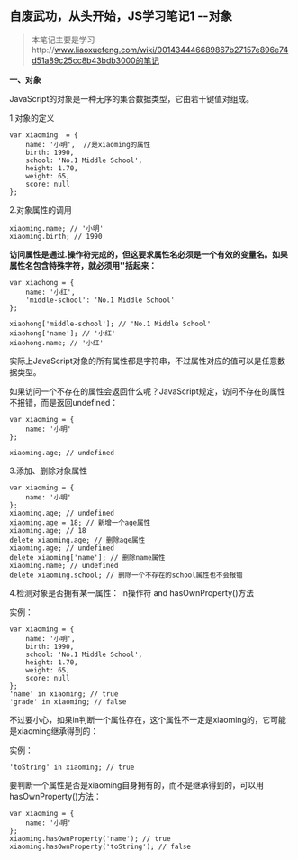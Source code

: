 自废武功，从头开始，JS学习笔记1 --对象
--
> 本笔记主要是学习http://www.liaoxuefeng.com/wiki/001434446689867b27157e896e74d51a89c25cc8b43bdb3000的笔记

**一、对象**

JavaScript的对象是一种无序的集合数据类型，它由若干键值对组成。

1.对象的定义

	var xiaoming  = {
	    name: '小明',  //是xiaoming的属性
	    birth: 1990,
	    school: 'No.1 Middle School',
	    height: 1.70,
	    weight: 65,
	    score: null
	};

2.对象属性的调用
	
	xiaoming.name; // '小明'
	xiaoming.birth; // 1990

**访问属性是通过.操作符完成的，但这要求属性名必须是一个有效的变量名。如果属性名包含特殊字符，就必须用''括起来：**

	var xiaohong = {
	    name: '小红',
	    'middle-school': 'No.1 Middle School'
	};
	
	xiaohong['middle-school']; // 'No.1 Middle School'
	xiaohong['name']; // '小红'
	xiaohong.name; // '小红'




实际上JavaScript对象的所有属性都是字符串，不过属性对应的值可以是任意数据类型。

如果访问一个不存在的属性会返回什么呢？JavaScript规定，访问不存在的属性不报错，而是返回undefined：

	var xiaoming = {
	    name: '小明'
	};

	xiaoming.age; // undefined

3.添加、删除对象属性

	var xiaoming = {
	    name: '小明'
	};
	xiaoming.age; // undefined
	xiaoming.age = 18; // 新增一个age属性
	xiaoming.age; // 18
	delete xiaoming.age; // 删除age属性
	xiaoming.age; // undefined
	delete xiaoming['name']; // 删除name属性
	xiaoming.name; // undefined
	delete xiaoming.school; // 删除一个不存在的school属性也不会报错




4.检测对象是否拥有某一属性： in操作符 and hasOwnProperty()方法 

实例：

	var xiaoming = {
	    name: '小明',
	    birth: 1990,
	    school: 'No.1 Middle School',
	    height: 1.70,
	    weight: 65,
	    score: null
	};
	'name' in xiaoming; // true
	'grade' in xiaoming; // false



不过要小心，如果in判断一个属性存在，这个属性不一定是xiaoming的，它可能是xiaoming继承得到的：

实例：

	'toString' in xiaoming; // true



要判断一个属性是否是xiaoming自身拥有的，而不是继承得到的，可以用hasOwnProperty()方法：


	var xiaoming = {
	    name: '小明'
	};
	xiaoming.hasOwnProperty('name'); // true
	xiaoming.hasOwnProperty('toString'); // false
